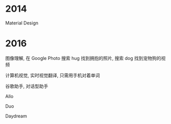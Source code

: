 # 2014

Material Design

# 2016

图像理解, 在 Google Photo 搜索 hug 找到拥抱的照片, 搜索 dog 找到宠物狗的视频

计算机视觉, 实时视觉翻译, 只需用手机对着单词

谷歌助手, 对话型助手

Allo

Duo

Daydream
